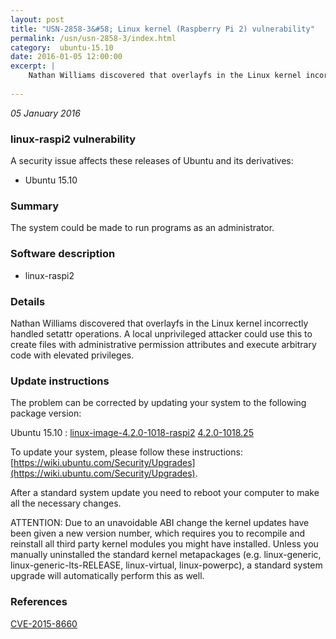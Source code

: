 ```yaml
---
layout: post
title: "USN-2858-3&#58; Linux kernel (Raspberry Pi 2) vulnerability"
permalink: /usn/usn-2858-3/index.html
category:  ubuntu-15.10
date: 2016-01-05 12:00:00
excerpt: |
    Nathan Williams discovered that overlayfs in the Linux kernel incorrectly handled setattr operations. A local unprivileged attacker could use this to create files with administrative permission attributes and execute arbitrary code with elevated privileges. 
    
--- 
```

 
 

*05 January 2016*

### linux-raspi2 vulnerability

A security issue affects these releases of Ubuntu and its derivatives:

* Ubuntu 15.10

### Summary

The system could be made to run programs as an administrator. 

### Software description

* linux-raspi2 

### Details

Nathan Williams discovered that overlayfs in the Linux kernel incorrectly handled setattr operations. A local unprivileged attacker could use this to create files with administrative permission attributes and execute arbitrary code with elevated privileges. 

### Update instructions

The problem can be corrected by updating your system to the following package version:

Ubuntu 15.10
 : [linux-image-4.2.0-1018-raspi2](https://launchpad.net/ubuntu/+source/linux-raspi2) <span> [4.2.0-1018.25](https://launchpad.net/ubuntu/+source/linux-raspi2/4.2.0-1018.25) </span> 

To update your system, please follow these instructions: [https://wiki.ubuntu.com/Security/Upgrades](https://wiki.ubuntu.com/Security/Upgrades).

After a standard system update you need to reboot your computer to make all the necessary changes.

ATTENTION: Due to an unavoidable ABI change the kernel updates have been given a new version number, which requires you to recompile and reinstall all third party kernel modules you might have installed. Unless you manually uninstalled the standard kernel metapackages (e.g. linux-generic, linux-generic-lts-RELEASE, linux-virtual, linux-powerpc), a standard system upgrade will automatically perform this as well. 

### References

 
 [CVE-2015-8660](http://people.ubuntu.com/~ubuntu-security/cve/CVE-2015-8660)
 

